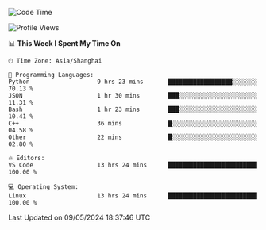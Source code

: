 <!--START_SECTION:waka-->
![Code Time](http://img.shields.io/badge/Code%20Time-452%20hrs%2012%20mins-blue)

![Profile Views](http://img.shields.io/badge/Profile%20Views-0-blue)

📊 **This Week I Spent My Time On** 

```text
🕑︎ Time Zone: Asia/Shanghai

💬 Programming Languages: 
Python                   9 hrs 23 mins       ██████████████████░░░░░░░   70.13 % 
JSON                     1 hr 30 mins        ███░░░░░░░░░░░░░░░░░░░░░░   11.31 % 
Bash                     1 hr 23 mins        ███░░░░░░░░░░░░░░░░░░░░░░   10.41 % 
C++                      36 mins             █░░░░░░░░░░░░░░░░░░░░░░░░   04.58 % 
Other                    22 mins             █░░░░░░░░░░░░░░░░░░░░░░░░   02.80 % 

🔥 Editors: 
VS Code                  13 hrs 24 mins      █████████████████████████   100.00 % 

💻 Operating System: 
Linux                    13 hrs 24 mins      █████████████████████████   100.00 % 
```


 Last Updated on 09/05/2024 18:37:46 UTC
<!--END_SECTION:waka-->
